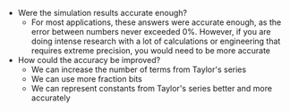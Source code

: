 - Were the simulation results accurate enough?
	- For most applications, these answers were accurate enough, as the error between numbers never exceeded 0%. However, if you are doing intense research with a lot of calculations or engineering that requires extreme precision, you would need to be more accurate
- How could the accuracy be improved?
	- We can increase the number of terms from Taylor's series
	- We can use more fraction bits
	- We can represent constants from Taylor's series better and more accurately